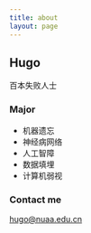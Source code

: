 ```yaml
---
title: about
layout: page
---
```


## Hugo
百本失败人士

### Major

* 机器遗忘
* 神经病网络
* 人工智障
* 数据填埋
* 计算机弱视

### Contact me

[hugo@nuaa.edu.cn](mailto:hugo@nuaa.edu.cn)
